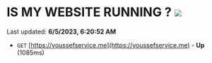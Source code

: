 # IS MY WEBSITE RUNNING ? [![](https://img.shields.io/static/v1?label=Sponsor&message=%E2%9D%A4&logo=GitHub&color=%23fe8e86)](https://github.com/sponsors/<username>)

Last updated: **6/5/2023, 6:20:52 AM**

- `GET` [https://youssefservice.me](https://youssefservice.me) - **Up** (1085ms)
